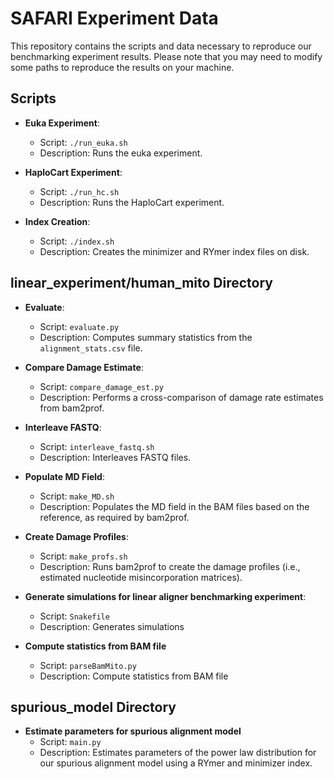 # SAFARI Experiment Data

This repository contains the scripts and data necessary to reproduce our benchmarking experiment results. Please note that you may need to modify some paths to reproduce the results on your machine.

## Scripts

- **Euka Experiment**: 
  - Script: `./run_euka.sh`
  - Description: Runs the euka experiment.

- **HaploCart Experiment**: 
  - Script: `./run_hc.sh`
  - Description: Runs the HaploCart experiment.

- **Index Creation**: 
  - Script: `./index.sh`
  - Description: Creates the minimizer and RYmer index files on disk.

## linear_experiment/human_mito Directory

- **Evaluate**: 
  - Script: `evaluate.py`
  - Description: Computes summary statistics from the `alignment_stats.csv` file.

- **Compare Damage Estimate**: 
  - Script: `compare_damage_est.py`
  - Description: Performs a cross-comparison of damage rate estimates from bam2prof.

- **Interleave FASTQ**: 
  - Script: `interleave_fastq.sh`
  - Description: Interleaves FASTQ files.

- **Populate MD Field**: 
  - Script: `make_MD.sh`
  - Description: Populates the MD field in the BAM files based on the reference, as required by bam2prof.

- **Create Damage Profiles**: 
  - Script: `make_profs.sh`
  - Description: Runs bam2prof to create the damage profiles (i.e., estimated nucleotide misincorporation matrices).

- **Generate simulations for linear aligner benchmarking experiment**:
   - Script: `Snakefile`
   - Description: Generates simulations

- **Compute statistics from BAM file**
   - Script: `parseBamMito.py`
   - Description: Compute statistics from BAM file

## spurious_model Directory

- **Estimate parameters for spurious alignment model**
   - Script: `main.py`
   - Description: Estimates parameters of the power law distribution for our spurious alignment model using a RYmer and minimizer index.
